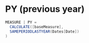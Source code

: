 # PY (previous year)

```c#
MEASURE | PY = 
  CALCULATE([baseMeasure], 
  SAMEPERIODLASTYEAR(Dates[Date])
)
```

